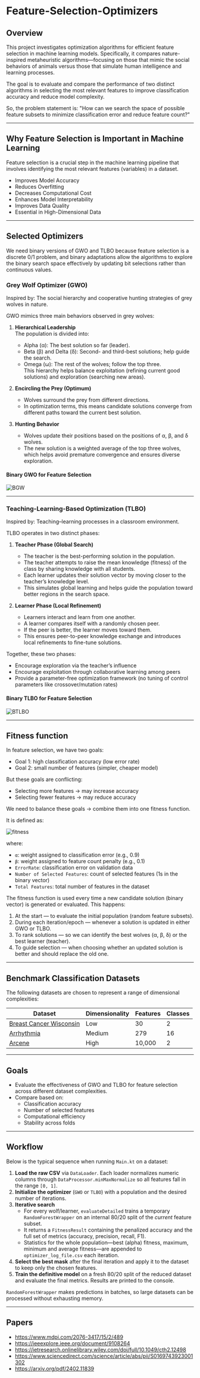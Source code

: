 # Feature-Selection-Optimizers

## Overview
This project investigates optimization algorithms for efficient feature selection in machine learning models. Specifically, it compares nature-inspired metaheuristic algorithms—focusing on those that mimic the social behaviors of animals versus those that simulate human intelligence and learning processes.

The goal is to evaluate and compare the performance of two distinct algorithms in selecting the most relevant features to improve classification accuracy and reduce model complexity.

So, the problem statement is: "How can we search the space of possible feature subsets to minimize classification error and reduce feature count?"

---

## Why Feature Selection is Important in Machine Learning

Feature selection is a crucial step in the machine learning pipeline that involves identifying the most relevant features (variables) in a dataset.

- Improves Model Accuracy
- Reduces Overfitting
- Decreases Computational Cost
- Enhances Model Interpretability
- Improves Data Quality
- Essential in High-Dimensional Data

---

## Selected Optimizers

We need binary versions of GWO and TLBO because feature selection is a discrete 0/1 problem, and binary adaptations allow the algorithms to explore the binary search space effectively by updating bit selections rather than continuous values.

### Grey Wolf Optimizer (GWO)
Inspired by: The social hierarchy and cooperative hunting strategies of grey wolves in nature.

GWO mimics three main behaviors observed in grey wolves:
1. **Hierarchical Leadership**  
   The population is divided into:
    - Alpha (α): The best solution so far (leader).
    - Beta (β) and Delta (δ): Second- and third-best solutions; help guide the search.
    - Omega (ω): The rest of the wolves; follow the top three.  
      This hierarchy helps balance exploitation (refining current good solutions) and exploration (searching new areas).

2. **Encircling the Prey (Optimum)**
    - Wolves surround the prey from different directions.
    - In optimization terms, this means candidate solutions converge from different paths toward the current best solution.

3. **Hunting Behavior**
    - Wolves update their positions based on the positions of α, β, and δ wolves.
    - The new solution is a weighted average of the top three wolves, which helps avoid premature convergence and ensures diverse exploration.

#### Binary GWO for Feature Selection

![BGW](https://github.com/palishiita/Feature-selection-optimizers/blob/main/img/gwo.png)

---

### Teaching-Learning-Based Optimization (TLBO)
Inspired by: Teaching–learning processes in a classroom environment.

TLBO operates in two distinct phases:

1. **Teacher Phase (Global Search)**
    - The teacher is the best-performing solution in the population.
    - The teacher attempts to raise the mean knowledge (fitness) of the class by sharing knowledge with all students.
    - Each learner updates their solution vector by moving closer to the teacher’s knowledge level.
    - This simulates global learning and helps guide the population toward better regions in the search space.

2. **Learner Phase (Local Refinement)**
    - Learners interact and learn from one another.
    - A learner compares itself with a randomly chosen peer.
    - If the peer is better, the learner moves toward them.
    - This ensures peer-to-peer knowledge exchange and introduces local refinements to fine-tune solutions.

Together, these two phases:
- Encourage exploration via the teacher’s influence
- Encourage exploitation through collaborative learning among peers
- Provide a parameter-free optimization framework (no tuning of control parameters like crossover/mutation rates)

#### Binary TLBO for Feature Selection

![BTLBO](https://github.com/palishiita/Feature-selection-optimizers/blob/main/img/tlbo.png)

---

## Fitness function

In feature selection, we have two goals:
- Goal 1: high classification accuracy (low error rate)
- Goal 2: small number of features (simpler, cheaper model)

But these goals are conflicting:
- Selecting more features → may increase accuracy
- Selecting fewer features → may reduce accuracy

We need to balance these goals → combine them into one fitness function.

It is defined as:

![fitness](https://github.com/palishiita/Feature-selection-optimizers/blob/main/img/fitness.png)

where:
- `α`: weight assigned to classification error (e.g., 0.9)
- `β`: weight assigned to feature count penalty (e.g., 0.1)
- `ErrorRate`: classification error on validation data
- `Number of Selected Features`: count of selected features (1s in the binary vector)
- `Total Features`: total number of features in the dataset

The fitness function is used every time a new candidate solution (binary vector) is generated or evaluated. This happens:
1. At the start — to evaluate the initial population (random feature subsets).
2. During each iteration/epoch — whenever a solution is updated in either GWO or TLBO.
3. To rank solutions — so we can identify the best wolves (α, β, δ) or the best learner (teacher).
4. To guide selection — when choosing whether an updated solution is better and should replace the old one.

---

## Benchmark Classification Datasets

The following datasets are chosen to represent a range of dimensional complexities:

| Dataset                                                                 | Dimensionality | Features | Classes |
|-------------------------------------------------------------------------|----------------|----------|---------|
| [Breast Cancer Wisconsin](https://archive.ics.uci.edu/dataset/17/breast+cancer+wisconsin+diagnostic) | Low            | 30       | 2       |
| [Arrhythmia](https://archive.ics.uci.edu/dataset/5/arrhythmia)         | Medium         | 279      | 16      |
| [Arcene](https://archive.ics.uci.edu/dataset/19/arcene)                | High           | 10,000   | 2       |

---

## Goals
- Evaluate the effectiveness of GWO and TLBO for feature selection across different dataset complexities.
- Compare based on:
    - Classification accuracy
    - Number of selected features
    - Computational efficiency
    - Stability across folds

---

## Workflow

Below is the typical sequence when running `Main.kt` on a dataset:

1. **Load the raw CSV** via `DataLoader`. Each loader normalizes numeric columns through `DataProcessor.minMaxNormalize` so all features fall in the range `[0, 1]`.
2. **Initialize the optimizer** (`GWO` or `TLBO`) with a population and the desired number of iterations.
3. **Iterative search**
    - For every wolf/learner, `evaluateDetailed` trains a temporary `RandomForestWrapper` on an internal 80/20 split of the *current* feature subset.
    - It returns a `FitnessResult` containing the penalized accuracy and the full set of metrics (accuracy, precision, recall, F1).
    - Statistics for the whole population—best (alpha) fitness, maximum, minimum and average fitness—are appended to `optimizer_log_file.csv` each iteration.
4. **Select the best mask** after the final iteration and apply it to the dataset to keep only the chosen features.
5. **Train the definitive model** on a fresh 80/20 split of the reduced dataset and evaluate the final metrics.
   Results are printed to the console.

`RandomForestWrapper` makes predictions in batches, so large datasets can be processed without exhausting memory.

---

## Papers
- https://www.mdpi.com/2076-3417/15/2/489
- https://ieeexplore.ieee.org/document/9108264
- https://ietresearch.onlinelibrary.wiley.com/doi/full/10.1049/cth2.12498
- https://www.sciencedirect.com/science/article/abs/pii/S0169743923001302
- https://arxiv.org/pdf/2402.11839
